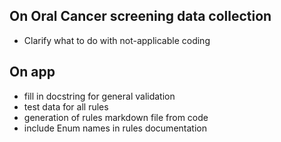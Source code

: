 ## On Oral Cancer screening data collection
* Clarify what to do with not-applicable coding

## On app
* fill in docstring for general validation
* test data for all rules
* generation of rules markdown file from code
* include Enum names in rules documentation
